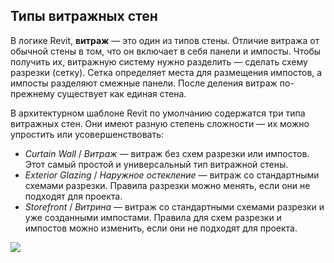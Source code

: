 ## Типы витражных стен

В логике Revit, **витраж** — это один из типов стены. Отличие витража от обычной стены в том, что он включает в себя панели и импосты. Чтобы получить их, витражную систему нужно разделить — сделать схему разрезки (сетку). Сетка определяет места для размещения импостов, а импосты разделяют смежные панели. После деления витраж по-прежнему существует как единая стена.

В архитектурном шаблоне Revit по умолчанию содержатся три типа витражных стен. Они имеют разную степень сложности — их можно упростить или усовершенствовать:

- _Curtain Wall_ / _Витраж_ — витраж без схем разрезки или импостов. Этот самый простой и универсальный тип витражной стены.
- _Exterior Glazing_ / _Наружное остекление_ — витраж со стандартными схемами разрезки. Правила разрезки можно менять, если они не подходят для проекта.
- _Storefront_ / _Витрина_ — витраж со стандартными схемами разрезки и уже созданными импостами. Правила для схем разрезки и импостов можно изменить, если они не подходят для проекта.

![](/img/RVS_18/1670243029_block-3-manual-curtain-wall-types.gif#bordered)
